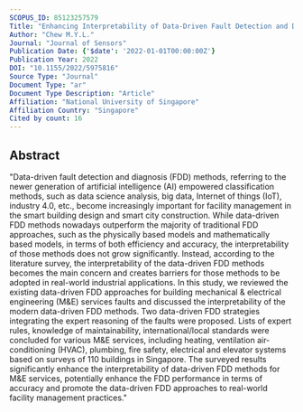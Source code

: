 ```yaml
---
SCOPUS_ID: 85123257579
Title: "Enhancing Interpretability of Data-Driven Fault Detection and Diagnosis Methodology with Maintainability Rules in Smart Building Management"
Author: "Chew M.Y.L."
Journal: "Journal of Sensors"
Publication Date: {'$date': '2022-01-01T00:00:00Z'}
Publication Year: 2022
DOI: "10.1155/2022/5975816"
Source Type: "Journal"
Document Type: "ar"
Document Type Description: "Article"
Affiliation: "National University of Singapore"
Affiliation Country: "Singapore"
Cited by count: 16
---
```


## Abstract
"Data-driven fault detection and diagnosis (FDD) methods, referring to the newer generation of artificial intelligence (AI) empowered classification methods, such as data science analysis, big data, Internet of things (IoT), industry 4.0, etc., become increasingly important for facility management in the smart building design and smart city construction. While data-driven FDD methods nowadays outperform the majority of traditional FDD approaches, such as the physically based models and mathematically based models, in terms of both efficiency and accuracy, the interpretability of those methods does not grow significantly. Instead, according to the literature survey, the interpretability of the data-driven FDD methods becomes the main concern and creates barriers for those methods to be adopted in real-world industrial applications. In this study, we reviewed the existing data-driven FDD approaches for building mechanical & electrical engineering (M&E) services faults and discussed the interpretability of the modern data-driven FDD methods. Two data-driven FDD strategies integrating the expert reasoning of the faults were proposed. Lists of expert rules, knowledge of maintainability, international/local standards were concluded for various M&E services, including heating, ventilation air-conditioning (HVAC), plumbing, fire safety, electrical and elevator systems based on surveys of 110 buildings in Singapore. The surveyed results significantly enhance the interpretability of data-driven FDD methods for M&E services, potentially enhance the FDD performance in terms of accuracy and promote the data-driven FDD approaches to real-world facility management practices."

